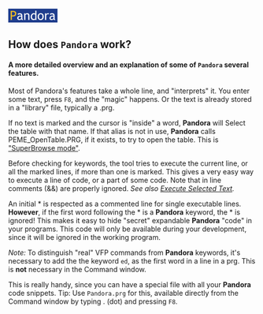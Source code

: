 [![Pandora](Images/pandora2.png)](https://github.com/tbleken/Pandora)

## How does `Pandora` work? 
#### A more detailed overview and an explanation of some of `Pandora` several features. 

Most of Pandora's features take a whole line, and "interprets" it. You enter some text, press `F8`, and the "magic" happens. Or the text is already stored in a "library" file, typically a .prg. 

If no text is marked and the cursor is "inside" a word, **Pandora** will Select the table with that name. If that alias is not in use, **Pandora** calls PEME_OpenTable.PRG, if it exists, to try to open the table. This is ["SuperBrowse mode"](pansb.md).

Before checking for keywords, the tool tries to execute the current line, or all the marked lines, if more than one is marked. This gives a very easy way to execute a line of code, or a part of some code. Note that in line comments (&&) are properly ignored. *See also [Execute Selected Text](panrc.md).*  

An initial \* is respected as a commented line for single executable lines. **However**, if the first word following the \* is a **Pandora** keyword, the \* is ignored! This makes it easy to hide "secret" expandable **Pandora** "code" in your programs. This code will only be available during your development, since it will be ignored in the working program.

*Note:* To distinguish "real" VFP commands from **Pandora** keywords, it's necessary to add the the keyword `ed`, as the first word in a line in a prg. This is **not** necessary in the Command window. 

This is really handy, since you can have a special file with all your **Pandora** code snippets. Tip: Use `Pandora.prg` for this, available directly from the Command window by typing . (dot) and pressing `F8`.
